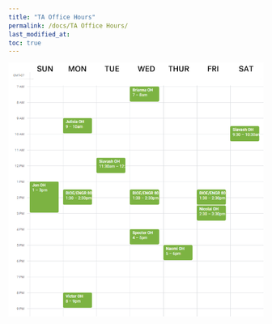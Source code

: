 ```yaml
---
title: "TA Office Hours"
permalink: /docs/TA Office Hours/
last_modified_at:
toc: true
---
```


![alt text](/_docs/office_hours.png "TA Office Hours")
